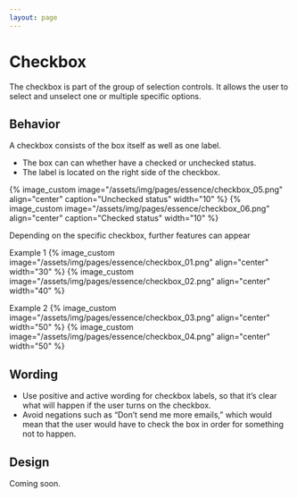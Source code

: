 ```yaml
---
layout: page
---
```


# Checkbox

The checkbox is part of the group of selection controls.
It allows the user to select and unselect one or multiple specific options.

## Behavior

A checkbox consists of the box itself as well as one label.
* The box can can whether have a checked or unchecked status.
* The label is located on the right side of the checkbox.

{% image_custom image="/assets/img/pages/essence/checkbox_05.png" align="center" caption="Unchecked status" width="10" %} {% image_custom image="/assets/img/pages/essence/checkbox_06.png" align="center" caption="Checked status" width="10" %}

Depending on the specific checkbox, further features can appear

Example 1
{% image_custom image="/assets/img/pages/essence/checkbox_01.png" align="center" width="30" %}
{% image_custom image="/assets/img/pages/essence/checkbox_02.png" align="center" width="40" %}

Example 2
{% image_custom image="/assets/img/pages/essence/checkbox_03.png" align="center" width="50" %}
{% image_custom image="/assets/img/pages/essence/checkbox_04.png" align="center" width="50" %}

## Wording

* Use positive and active wording for checkbox labels, so that it’s clear what will happen if the user turns on the checkbox.
* Avoid negations such as “Don’t send me more emails,” which would mean that the user would have to check the box in order for something not to happen.

## Design

Coming soon.

